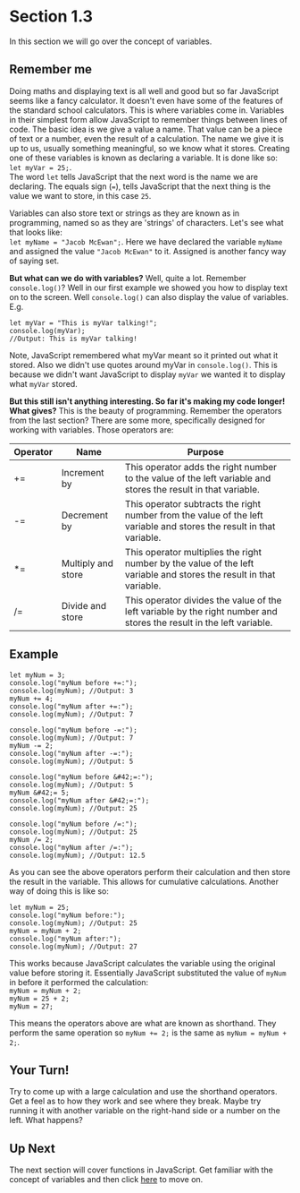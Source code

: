 # Section 1.3
In this section we will go over the concept of variables.

## Remember me
Doing maths and displaying text is all well and good but so far JavaScript seems like a fancy calculator. It doesn't even have some of the features of the standard school calculators. This is where variables come in. Variables in their simplest form allow JavaScript to remember things between lines of code. The basic idea is we give a value a name. That value can be a piece of text or a number, even the result of a calculation. The name we give it is up to us, usually something meaningful, so we know what it stores. Creating one of these variables is known as declaring a variable. It is done like so: `let myVar = 25;`.  
The word `let` tells JavaScript that the next word is the name we are declaring. The equals sign (`=`), tells JavaScript that the next thing is the value we want to store, in this case `25`.

Variables can also store text or strings as they are known as in programming, named so as they are 'strings' of characters. Let's see what that looks like:  
`let myName = "Jacob McEwan";`. Here we have declared the variable `myName` and assigned the value `"Jacob McEwan"` to it. Assigned is another fancy way of saying set.

**But what can we do with variables?** Well, quite a lot. Remember `console.log()`? Well in our first example we showed you how to display text on to the screen. Well `console.log()` can also display the value of variables. E.g.
```
let myVar = "This is myVar talking!";
console.log(myVar);
//Output: This is myVar talking!
```

Note, JavaScript remembered what myVar meant so it printed out what it stored. Also we didn't use quotes around myVar in `console.log()`. This is because we didn't want JavaScript to display `myVar` we wanted it to display what `myVar` stored.

**But this still isn't anything interesting. So far it's making my code longer! What gives?** This is the beauty of programming. Remember the operators from the last section? There are some more, specifically designed for working with variables. Those operators are:

| Operator | Name | Purpose |
| -------- | ---- | ------- |
| += | Increment by | This operator adds the right number to the value of the left variable and stores the result in that variable. |
| -= | Decrement by | This operator subtracts the right number from the value of the left variable and stores the result in that variable. |
| *= | Multiply and store | This operator multiplies the right number by the value of the left variable and stores the result in that variable. |
| /= | Divide and store | This operator divides the value of the left variable by the right number and stores the result in the left variable. |

## Example
```
let myNum = 3;
console.log("myNum before +=:");
console.log(myNum); //Output: 3
myNum += 4;
console.log("myNum after +=:");
console.log(myNum); //Output: 7

console.log("myNum before -=:");
console.log(myNum); //Output: 7
myNum -= 2;
console.log("myNum after -=:");
console.log(myNum); //Output: 5

console.log("myNum before &#42;=:");
console.log(myNum); //Output: 5
myNum &#42;= 5;
console.log("myNum after &#42;=:");
console.log(myNum); //Output: 25

console.log("myNum before /=:");
console.log(myNum); //Output: 25
myNum /= 2;
console.log("myNum after /=:");
console.log(myNum); //Output: 12.5
```

As you can see the above operators perform their calculation and then store the result in the variable. This allows for cumulative calculations. Another way of doing this is like so:
```
let myNum = 25;
console.log("myNum before:");
console.log(myNum); //Output: 25
myNum = myNum + 2;
console.log("myNum after:");
console.log(myNum); //Output: 27
```

This works because JavaScript calculates the variable using the original value before storing it. Essentially JavaScript substituted the value of `myNum` in before it performed the calculation:  
`myNum = myNum + 2;`  
`myNum = 25 + 2;`  
`myNum = 27;`  

This means the operators above are what are known as shorthand. They perform the same operation so `myNum += 2;` is the same as `myNum = myNum + 2;`.

## Your Turn!
Try to come up with a large calculation and use the shorthand operators. Get a feel as to how they work and see where they break. Maybe try running it with another variable on the right-hand side or a number on the left. What happens?

## Up Next
The next section will cover functions in JavaScript. Get familiar with the concept of variables and then click [here](./tutorial-1-4.md) to move on.
